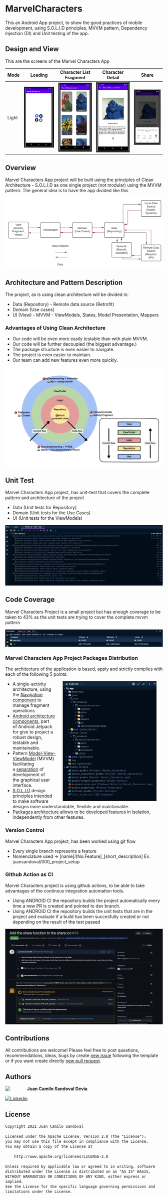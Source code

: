 # MarvelCharacters
 This an Android App project, to show the good practices of mobile development, using S.O.L.I.D principles, MVVM pattern, Dependency Injection (DI) and Unit testing of the app.
 
## Design and View
This are the screens of the Marvel Characters App

| Mode  | Loading                                                       | Character List Fragment                                                         | Character Detail                                                          | Share                                                          |
|-------|--------------------------------------------------------------------------|------------------------------------------------------------------------------|---------------------------------------------------------------------------|---------------------------------------------------------------------------|
| Light | <img src="loading_light.png" width="250"> | <img src="list_light.png" width="250"> | <img src="detail_light.png" width="250"> | <img src="share_light.png" width="250"> |

## Overview
Marvel Characters App project will be built using the principles of Clean Architecture - S.O.L.I.D as one single project (not modular) using the MVVM pattern. 
The general idea is to have the app divided like this

<img alt="Screen Shot 2022-09-11 at 8 26 58 PM" src="arch_diagram.png">

## Architecture and Pattern Description

The project, as is using clean architecture will be divided in:

- Data (Repository) - Remote data source (Retrofit)
- Domain (Use cases)
- UI (View) - MVVM - ViewModels, States, Model Presentation, Mappers

### Advantages of Using Clean Architecture

- Our code will be even more easily testable than with plain MVVM.
- Our code will be further decoupled (the biggest advantage.)
- The package structure is even easier to navigate.
- The project is even easier to maintain.
- Our team can add new features even more quickly.

<img alt="Screen Shot 2022-09-11 at 8 26 58 PM" src="solid.png">

## Unit Test

Marvel Characters App project, has unit-test that covers the complete pattern and architecture of the project
- Data (Unit tests for Repository)
- Domain (Unit tests for the Use Cases)
- UI (Unit tests for the ViewModels)

<img alt="Screen Shot 2022-09-11 at 8 26 58 PM" src="unittests.png">

## Code Coverage

Marvel Characters Project is a small project but has enough coverage to be taken to 43% as the unit tests are trying to cover the complete mvvm
pattern

<img alt="Screen Shot 2022-09-11 at 8 26 58 PM" src="coverage.png">

### Marvel Characters App Project Packages Distribution

The architecture of the application is based, apply and strictly complies with each of the following 5 points:

<img src="packages.png" width="300" align="right" hspace="20">

-   A single-activity architecture, using the [Navigation component](https://developer.android.com/guide/navigation/navigation-getting-started) to manage fragment operations.
-   [Android architecture components](https://developer.android.com/topic/libraries/architecture/), part of Android Jetpack for give to project a robust design, testable and maintainable.
-   Pattern [Model-View-ViewModel](https://en.wikipedia.org/wiki/Model%E2%80%93view%E2%80%93viewmodel) (MVVM) facilitating a [separation](https://en.wikipedia.org/wiki/Separation_of_concerns) of development of the graphical user interface.
-   [S.O.L.I.D](https://en.wikipedia.org/wiki/SOLID) design principles intended to make software designs more understandable, flexible and maintainable.
-   [Packages architecture](https://proandroiddev.com/build-a-modular-android-app-architecture-25342d99de82) allows to be developed features in isolation, independently from other features.


### Version Control

Marvel Characters App project, has been worked using git flow

- Every single branch represents a feature
- Nomenclature used -> [name]/[No.Feature]_[short_description] Ex. juansandoval/000_project_setup

### Github Action as CI

Marvel Characters project is using github actions, to be able to take advantages of the continous integration automation tools.

- Using ANDROID CI the repository builds the project automatically every time a new PR is created and pointed to dev branch. 
- Using ANDROID CI the repository builds the unit tests that are in the project and evaluate if a build has been succesfully created or not depending on the result of the test passed


<img alt="Screen Shot 2022-09-11 at 8 26 58 PM" src="githubactions.png">

## Contributions

All contributions are welcome!
Please feel free to post questions, recommendations, ideas, bugs by create [new issue](https://github.com/juanchosandox90/BestToDoApp/issues) following the template or if you want create directly [new pull request](https://github.com/juanchosandox90/BestToDoApp/pulls).

## Authors

<a href="https://www.facebook.com/costa27/" target="_blank">
  <img src="https://avatars.githubusercontent.com/u/19155273?s=400&u=a68489b42c03f3e4b9507a055841365f12a1ff12&v=4" width="70" align="left">
</a>

**Juan Camilo Sandoval Devia**

[![Linkedin](https://img.shields.io/badge/-linkedin-grey?logo=linkedin)](https://www.linkedin.com/in/juan-camilo-sandoval-devia-a33955a5/)

## License

```license
Copyright 2021 Juan Camilo Sandoval

Licensed under the Apache License, Version 2.0 (the "License");
you may not use this file except in compliance with the License.
You may obtain a copy of the License at

    http://www.apache.org/licenses/LICENSE-2.0

Unless required by applicable law or agreed to in writing, software
distributed under the License is distributed on an "AS IS" BASIS,
WITHOUT WARRANTIES OR CONDITIONS OF ANY KIND, either express or implied.
See the License for the specific language governing permissions and
limitations under the License.
```


